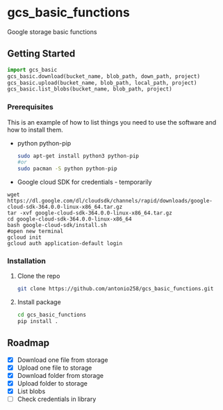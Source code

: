 <!-- PROJECT LOGO -->
<br />

# gcs_basic_functions
Google storage basic functions


<!-- GETTING STARTED -->
## Getting Started

```python
import gcs_basic
gcs_basic.download(bucket_name, blob_path, down_path, project)
gcs_basic.upload(bucket_name, blob_path, local_path, project)
gcs_basic.list_blobs(bucket_name, blob_path, project)
```

### Prerequisites

This is an example of how to list things you need to use the software and how to install them.
* python python-pip
  ```sh
  sudo apt-get install python3 python-pip
  #or
  sudo pacman -S python python-pip
  ```
* Google cloud SDK for credentials - temporarily
```
wget https://dl.google.com/dl/cloudsdk/channels/rapid/downloads/google-cloud-sdk-364.0.0-linux-x86_64.tar.gz
tar -xvf google-cloud-sdk-364.0.0-linux-x86_64.tar.gz
cd google-cloud-sdk-364.0.0-linux-x86_64
bash google-cloud-sdk/install.sh
#open new terminal
gcloud init
gcloud auth application-default login
```
### Installation
1. Clone the repo
   ```sh
   git clone https://github.com/antonio258/gcs_basic_functions.git
   ```
2. Install package
   ```sh
   cd gcs_basic_functions
   pip install .
   ```


<!-- ROADMAP -->
## Roadmap

- [x] Download one file from storage
- [x] Upload one file to storage
- [x] Download folder from storage
- [x] Upload folder to storage
- [x] List blobs
- [ ] Check credentials in library
